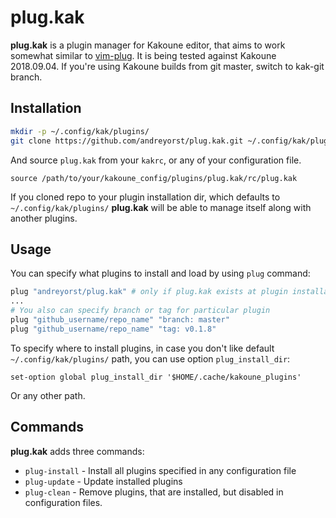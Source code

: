 # plug.kak

**plug.kak** is a plugin manager for Kakoune editor, that aims to work somewhat
similar to [vim-plug](https://github.com/junegunn/vim-plug). It is being tested
against Kakoune 2018.09.04. If you're using Kakoune builds from git master, switch to
kak-git branch.

## Installation

``` sh
mkdir -p ~/.config/kak/plugins/
git clone https://github.com/andreyorst/plug.kak.git ~/.config/kak/plugins/plug.kak
```

And source `plug.kak` from your `kakrc`, or any of your configuration file.

```kak
source /path/to/your/kakoune_config/plugins/plug.kak/rc/plug.kak
```

If you cloned repo to your plugin installation dir, which defaults to `~/.config/kak/plugins/`
**plug.kak** will be able to manage itself along with another plugins.

## Usage

You can specify what plugins to install and load by using `plug` command:

```sh
plug "andreyorst/plug.kak" # only if plug.kak exists at plugin installation path. 
...
# You also can specify branch or tag for particular plugin
plug "github_username/repo_name" "branch: master"
plug "github_username/repo_name" "tag: v0.1.8"
```

To specify where to install plugins, in case you don't like default `~/.config/kak/plugins/` path, you can
use option `plug_install_dir`:

```kak
set-option global plug_install_dir '$HOME/.cache/kakoune_plugins'
```

Or any other path.

## Commands

**plug.kak** adds three commands:

- `plug-install` - Install all plugins specified in any configuration file
- `plug-update` - Update installed plugins
- `plug-clean` - Remove plugins, that are installed, but disabled in
  configuration files.

